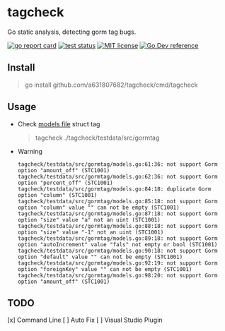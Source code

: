# tagcheck
Go static analysis, detecting gorm tag bugs.

[![go report card](https://goreportcard.com/badge/github.com/a631807682/tagcheck "go report card")](https://goreportcard.com/report/github.com/a631807682/tagcheck)
[![test status](https://github.com/a631807682/tagcheck/workflows/tests/badge.svg?branch=main "test status")](https://github.com/a631807682/tagcheck/actions)
[![MIT license](https://img.shields.io/badge/license-MIT-brightgreen.svg)](https://opensource.org/licenses/MIT)
[![Go.Dev reference](https://img.shields.io/badge/go.dev-reference-blue?logo=go&logoColor=white)](https://pkg.go.dev/github.com/a631807682/tagcheck)
## Install 
> go install github.com/a631807682/tagcheck/cmd/tagcheck

## Usage
* Check [models file](./tagcheck/testdata/src/gormtag) struct tag

    > tagcheck ./tagcheck/testdata/src/gormtag 
* Warning

    ```log
    tagcheck/testdata/src/gormtag/models.go:61:36: not support Gorm option "amount_off" (STC1001)
    tagcheck/testdata/src/gormtag/models.go:62:36: not support Gorm option "percent_off" (STC1001)
    tagcheck/testdata/src/gormtag/models.go:84:18: duplicate Gorm option "column" (STC1001)
    tagcheck/testdata/src/gormtag/models.go:85:18: not support Gorm option "column" value "" can not be empty (STC1001)
    tagcheck/testdata/src/gormtag/models.go:87:18: not support Gorm option "size" value "a" not an uint (STC1001)
    tagcheck/testdata/src/gormtag/models.go:88:18: not support Gorm option "size" value "-1" not an uint (STC1001)
    tagcheck/testdata/src/gormtag/models.go:89:18: not support Gorm option "autoIncrement" value "fals" not empty or bool (STC1001)
    tagcheck/testdata/src/gormtag/models.go:90:18: not support Gorm option "default" value "" can not be empty (STC1001)
    tagcheck/testdata/src/gormtag/models.go:92:19: not support Gorm option "foreignKey" value "" can not be empty (STC1001)
    tagcheck/testdata/src/gormtag/models.go:98:20: not support Gorm option "amount_off" (STC1001)
    ```

## TODO
[x] Command Line
[ ] Auto Fix
[ ] Visual Studio Plugin
